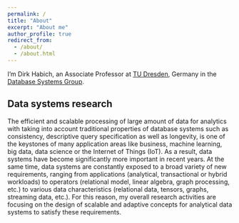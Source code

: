 ```yaml
---
permalink: /
title: "About"
excerpt: "About me"
author_profile: true
redirect_from:
  - /about/
  - /about.html
---
```


I’m Dirk Habich, an Associate Professor at [TU Dresden](https://www.tu-dresden.de), Germany in the [Database Systems Group](https://wwwdb.inf.tu-dresden.de).

## Data systems research

The efficient and scalable processing of large amount of data for analytics with taking into account traditional properties of database systems such as consistency, descriptive query specification as well as longevity, is one of the keystones of many application areas like business, machine learning, big data, data science or the Internet of Things (IoT). As a result, data systems have become significantly more important in recent years. At the same time, data systems are constantly exposed to a broad variety of new requirements, ranging from applications (analytical, transactional or hybrid workloads) to operators (relational model, linear algebra, graph processing, etc.) to various data characteristics (relational data, tensors, graphs, streaming data, etc.). For this reason, my overall research activities are focusing on the design of scalable and adaptive concepts for analytical data systems to satisfy these requirements.

